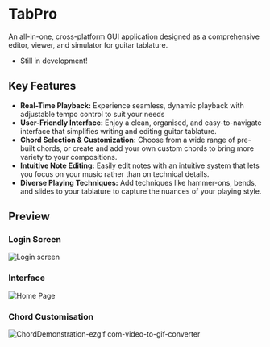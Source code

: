 # TabPro
An all-in-one, cross-platform GUI application designed as a comprehensive editor, viewer, and simulator for guitar tablature.
- Still in development!

## Key Features
- **Real-Time Playback:** Experience seamless, dynamic playback with adjustable tempo control to suit your needs
- **User-Friendly Interface:** Enjoy a clean, organised, and easy-to-navigate interface that simplifies writing and editing guitar tablature.
- **Chord Selection & Customization:** Choose from a wide range of pre-built chords, or create and add your own custom chords to bring more variety to your compositions.
- **Intuitive Note Editing:** Easily edit notes with an intuitive system that lets you focus on your music rather than on technical details.
- **Diverse Playing Techniques:** Add techniques like hammer-ons, bends, and slides to your tablature to capture the nuances of your playing style.

## Preview

### Login Screen
![Login screen](https://github.com/user-attachments/assets/d46807e4-e69b-4830-b63e-66733b71b298)  

### Interface
![Home Page](https://github.com/user-attachments/assets/c8c78f07-b695-4ab2-a304-03155676d6dc)

### Chord Customisation
![ChordDemonstration-ezgif com-video-to-gif-converter](https://github.com/user-attachments/assets/5c762d4e-862a-4a74-ae2f-61c2b12229a5)  

